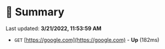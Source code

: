 # 📖 Summary
Last updated: **3/21/2022, 11:53:59 AM**

- `GET` [https://google.com](https://google.com) - **Up** (182ms)
